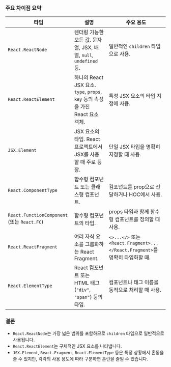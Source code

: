 
### 주요 차이점 요약

|**타입**|**설명**|**주요 용도**|
|---|---|---|
|`React.ReactNode`|렌더링 가능한 모든 값. 문자열, JSX, 배열, `null`, `undefined` 등.|일반적인 `children` 타입으로 사용.|
|`React.ReactElement`|하나의 React JSX 요소. `type`, `props`, `key` 등의 속성을 가진 React 요소 객체.|특정 JSX 요소의 타입 지정에 사용.|
|`JSX.Element`|JSX 요소의 타입. React 프로젝트에서 JSX를 사용할 때 주로 등장.|단일 JSX 타입을 명확히 지정할 때 사용.|
|`React.ComponentType`|함수형 컴포넌트 또는 클래스형 컴포넌트.|컴포넌트를 prop으로 전달하거나 HOC에서 사용.|
|`React.FunctionComponent` (또는 `React.FC`)|함수형 컴포넌트의 타입.|props 타입과 함께 함수형 컴포넌트를 정의할 때 사용.|
|`React.ReactFragment`|여러 자식 요소를 그룹화하는 React Fragment.|`<>...</>` 또는 `<React.Fragment>...</React.Fragment>`를 명확히 타입화할 때.|
|`React.ElementType`|React 컴포넌트 또는 HTML 태그(`"div"`, `"span"`) 등의 타입.|컴포넌트나 태그 이름을 동적으로 처리할 때 사용.|
### 결론

- `React.ReactNode`는 가장 넓은 범위를 포함하므로 `children` 타입으로 일반적으로 사용됩니다.
- `React.ReactElement`는 구체적인 JSX 요소를 나타냅니다.
- `JSX.Element`, `React.Fragment`, `React.ElementType` 등은 특정 상황에서 혼동을 줄 수 있지만, 각각의 사용 용도에 따라 구분하면 혼란을 줄일 수 있습니다.